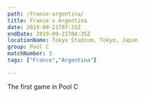 ```yaml
---
path: /france-argentina/
title: France v Argentina
date: 2019-09-21T07:15Z
endDate: 2019-09-21T08:35Z
locationName: Tokyo Stadium, Tokyo, Japan
group: Pool C
matchNumber: 3
tags: ["France","Argentina"]

---
```

The first game in Pool C